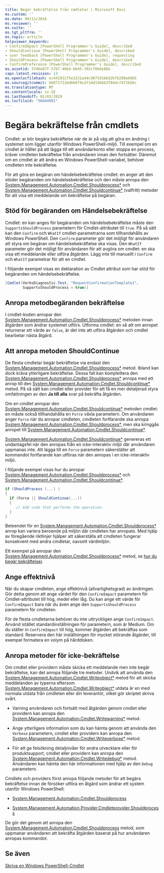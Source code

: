 ```yaml
---
title: Begär bekräftelse från cmdletar | Microsoft Docs
ms.custom: ''
ms.date: 09/13/2016
ms.reviewer: ''
ms.suite: ''
ms.tgt_pltfrm: ''
ms.topic: article
helpviewer_keywords:
- ConfirmImpact [PowerShell Programmer's Guide], described
- ShouldContinue [PowerShell Programmer's Guide], described
- user feedback [PowerShell Programmer's Guide], requesting
- ShouldProcess [PowerShell Programmer's Guide], described
- ConfirmPreference [PowerShell Programmer's Guide], described
ms.assetid: 37d6e87f-57b7-40bd-b645-392cf0b6e88e
caps.latest.revision: 13
ms.openlocfilehash: ec441831f5e3231a44c9875d1b6d2bf6280a6965
ms.sourcegitcommit: b6871f21bd666f9cd71dd336bb3f844cf472b56c
ms.translationtype: MT
ms.contentlocale: sv-SE
ms.lasthandoff: 02/03/2019
ms.locfileid: "56844991"
---
```

# <a name="requesting-confirmation-from-cmdlets"></a>Begära bekräftelse från cmdlets

Cmdlet: ar bör begära bekräftelse när de är på väg att göra en ändring i systemet som ligger utanför Windows PowerShell-miljö. Till exempel om en cmdlet är håller på att lägga till ett användarkonto eller stoppa en process, kräver cmdleten bekräftelse från användaren innan den fortsätter. Däremot om en cmdlet är att ändra en Windows PowerShell-variabel, behöver cmdleten inte bekräftelse.

För att göra en begäran om händelsebekräftelse cmdlet: en anger att den stöder begäranden om händelsebekräftelse och den måste anropa den [System.Management.Automation.Cmdlet.Shouldprocess*](/dotnet/api/System.Management.Automation.Cmdlet.ShouldProcess) och [ System.Management.Automation.Cmdlet.Shouldcontinue*](/dotnet/api/System.Management.Automation.Cmdlet.ShouldContinue) (valfritt) metoder för att visa ett meddelande om bekräftelse på begäran.

## <a name="supporting-confirmation-requests"></a>Stöd för begäranden om Händelsebekräftelse

Cmdlet: en kan anges för begäranden om händelsebekräftelse måste den `SupportsShouldProcess` parametern för Cmdlet-attributet till `true`. På så sätt kan den `Confirm` och `WhatIf` cmdlet-parametrarna som tillhandahålls av Windows PowerShell. Den `Confirm` parameter gör det möjligt för användaren att styra om begäran om händelsebekräftelse ska visas. Den `WhatIf` parameter gör det möjligt för användaren för att avgöra om cmdlet: en ska visa ett meddelande eller utföra åtgärden. Lägg inte till manuellt i `Confirm` och `WhatIf` parametrar för att en cmdlet.

I följande exempel visas en deklaration av Cmdlet attribut som har stöd för begäranden om händelsebekräftelse.

```csharp
[Cmdlet(VerbsDiagnostic.Test, "RequestConfirmationTemplate1",
        SupportsShouldProcess = true)]
```

## <a name="calling-the-confirmation-request-methods"></a>Anropa metodbegäranden bekräftelse

I cmdlet-koden anropar den [System.Management.Automation.Cmdlet.Shouldprocess*](/dotnet/api/System.Management.Automation.Cmdlet.ShouldProcess) metoden innan åtgärden som ändrar systemet utförs. Utforma cmdlet: en så att om anropet returnerar ett värde av `false`, är det inte att utföra åtgärden och cmdlet bearbetar nästa åtgärd.

## <a name="calling-the-shouldcontinue-method"></a>Att anropa metoden ShouldContinue

De flesta cmdletar begär bekräftelse via endast den [System.Management.Automation.Cmdlet.Shouldprocess*](/dotnet/api/System.Management.Automation.Cmdlet.ShouldProcess) metod. Ibland kan dock kräva ytterligare bekräftelse. Dessa fall kan komplettera den [System.Management.Automation.Cmdlet.Shouldprocess*](/dotnet/api/System.Management.Automation.Cmdlet.ShouldProcess) anropa med ett anrop till den [System.Management.Automation.Cmdlet.Shouldcontinue*](/dotnet/api/System.Management.Automation.Cmdlet.ShouldContinue) metod. På så sätt kan cmdlet eller provider för att få en mer detaljerad styra omfattningen av den **Ja till alla** svar på bekräfta åtgärden.

Om en cmdlet anropar den [System.Management.Automation.Cmdlet.Shouldcontinue*](/dotnet/api/System.Management.Automation.Cmdlet.ShouldContinue) metoden cmdlet: en måste också tillhandahålla en `Force` växla parametern. Om användaren anger `Force` när du anropar cmdleten, cmdleten fortfarande ska anropa [System.Management.Automation.Cmdlet.Shouldprocess*](/dotnet/api/System.Management.Automation.Cmdlet.ShouldProcess), men ska kringgås anropet till [ System.Management.Automation.Cmdlet.Shouldcontinue*](/dotnet/api/System.Management.Automation.Cmdlet.ShouldContinue).

[System.Management.Automation.Cmdlet.Shouldcontinue*](/dotnet/api/System.Management.Automation.Cmdlet.ShouldContinue) genereras ett undantagsfel när den anropas från en icke-interaktiv miljö där användaren uppmanas inte. Att lägga till en `Force` parametern säkerställer att kommandot fortfarande kan utföras när den anropas i en icke-interaktiv miljö.

I följande exempel visas hur du anropar [System.Management.Automation.Cmdlet.Shouldprocess*](/dotnet/api/System.Management.Automation.Cmdlet.ShouldProcess) och [System.Management.Automation.Cmdlet.Shouldcontinue*](/dotnet/api/System.Management.Automation.Cmdlet.ShouldContinue).

```csharp
if (ShouldProcess (...) )
{
  if (Force || ShouldContinue(...))
  {
     // Add code that performs the operation.
  }
}
```

Beteendet för en [System.Management.Automation.Cmdlet.Shouldprocess*](/dotnet/api/System.Management.Automation.Cmdlet.ShouldProcess) anrop kan variera beroende på miljön där cmdleten har anropats. Med hjälp av föregående riktlinjer hjälper att säkerställa att cmdleten fungerar konsekvent med andra cmdletar, oavsett värdmiljön.

Ett exempel på anropar den [System.Management.Automation.Cmdlet.Shouldprocess*](/dotnet/api/System.Management.Automation.Cmdlet.ShouldProcess) metod, se [hur du begär bekräftelser](./how-to-request-confirmations.md).

## <a name="specify-the-impact-level"></a>Ange effektnivå

När du skapar cmdleten, ange effektnivå (allvarlighetsgrad) av ändringen. Gör detta genom att ange värdet för den `ConfirmImpact` parametern för Cmdlet-attributet till hög, medel eller låg. Du kan ange ett värde för `ConfirmImpact` bara när du även ange den `SupportsShouldProcess` parametern för cmdleten.

För de flesta cmdletarna behöver du inte uttryckligen ange `ConfirmImpact`.  Använd istället standardinställningen för parametern, som är Medium. Om du ställer in `ConfirmImpact` till hög, kommer åtgärden att bekräftas som standard. Reservera den här inställningen för mycket störande åtgärder, till exempel formatera en volym på hårddisken.

## <a name="calling-non-confirmation-methods"></a>Anropa metoder för icke-bekräftelse

Om cmdlet eller providern måste skicka ett meddelande men inte begär bekräftelse, kan det anropa följande tre metoder. Undvik att använda den [System.Management.Automation.Cmdlet.Writeobject*](/dotnet/api/System.Management.Automation.Cmdlet.WriteObject) metod för att skicka meddelanden av typerna eftersom [System.Management.Automation.Cmdlet.Writeobject*](/dotnet/api/System.Management.Automation.Cmdlet.WriteObject) utdata är en med normala utdata från cmdleten eller din leverantör, vilket gör skriptet skriva svårt.

- Varning användaren och fortsätt med åtgärden genom cmdlet eller providern kan anropa den [System.Management.Automation.Cmdlet.Writewarning*](/dotnet/api/System.Management.Automation.Cmdlet.WriteWarning) metod.

- Ange ytterligare information som du kan hämta genom att använda den `Verbose` parametern, cmdlet eller providern kan anropa den [System.Management.Automation.Cmdlet.Writeverbose*](/dotnet/api/System.Management.Automation.Cmdlet.WriteVerbose) metod.

- För att ge felsökning detaljnivåer för andra utvecklare eller för produktsupport, cmdlet eller providern kan anropa den [System.Management.Automation.Cmdlet.Writedebug*](/dotnet/api/System.Management.Automation.Cmdlet.WriteDebug) metod. Användaren kan hämta den här informationen med hjälp av den `Debug` parametern.

Cmdlets och providers först anropa följande metoder för att begära bekräftelse innan de försöker utföra en åtgärd som ändrar ett system utanför Windows PowerShell:

- [System.Management.Automation.Cmdlet.Shouldprocess](/dotnet/api/System.Management.Automation.Cmdlet.ShouldProcess)

- [System.Management.Automation.Provider.Cmdletprovider.Shouldprocess](/dotnet/api/System.Management.Automation.Provider.CmdletProvider.ShouldProcess)

De gör det genom att anropa den [System.Management.Automation.Cmdlet.Shouldprocess](/dotnet/api/System.Management.Automation.Cmdlet.ShouldProcess) metod, som uppmanar användaren att bekräfta åtgärden baserat på hur användaren anropas kommandot.

## <a name="see-also"></a>Se även

[Skriva en Windows PowerShell-Cmdlet](./writing-a-windows-powershell-cmdlet.md)
